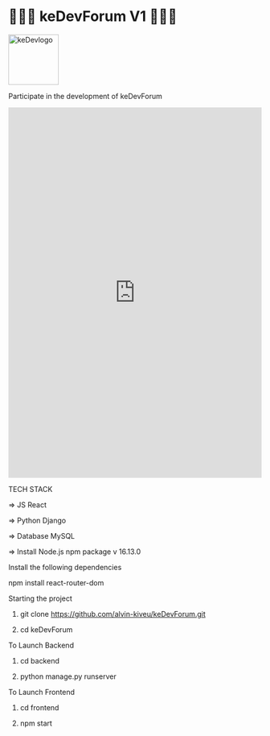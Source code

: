 # 👩🏿‍💻 keDevForum V1 👨🏿‍💻

<img src="https://umeskiasoftwares.com/products/1659548991.png" style="width:100px; height:100px;" alt="keDevlogo">

Participate in the development of keDevForum


<div class="strawpoll-embed" id="strawpoll_e6Z2e0JXEgN" style="height: 736px; max-width: 640px; width: 100%; margin: 0 auto; display: flex; flex-direction: column;"><iframe title="StrawPoll Embed" id="strawpoll_iframe_e6Z2e0JXEgN" src="https://strawpoll.com/embed/polls/e6Z2e0JXEgN" style="position: static; visibility: visible; display: block; width: 100%; flex-grow: 1;" frameborder="0" allowfullscreen allowtransparency>Loading...</iframe><script async src="https://cdn.strawpoll.com/dist/widgets.js" charset="utf-8"></script></div>

TECH STACK

=> JS React

=> Python Django

=> Database MySQL

=> Install Node.js npm package v 16.13.0

Install the following dependencies

npm install react-router-dom

Starting the project

1. git clone https://github.com/alvin-kiveu/keDevForum.git

2. cd keDevForum

To Launch Backend

1. cd backend

2. python manage.py runserver

To Launch Frontend

1. cd frontend

2. npm start
